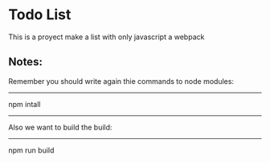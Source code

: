 # Todo List

This is a proyect make a list with only javascript a webpack

## Notes:

Remember you should write again thie commands to node modules:
******
npm intall
*********

Also we want to build the build:
*********
npm run build


